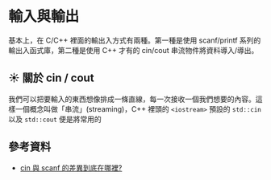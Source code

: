# 輸入與輸出

基本上，在 C/C++ 裡面的輸出入方式有兩種。第一種是使用 scanf/printf 系列的輸出入函式庫，第二種是使用 C++ 才有的 cin/cout 串流物件將資料導入/導出。



## ☀ 關於 cin / cout

我們可以把要輸入的東西想像排成一條直線，每一次接收一個我們想要的內容。這樣一個概念叫做「串流」(streaming)，C++ 裡頭的 `<iostream>` 預設的 `std::cin` 以及 `std::cout` 便是將常用的 

## 參考資料

* [cin 與 scanf 的差異到底在哪裡?](http://www.cplusplus.com/forum/beginner/34165/)
